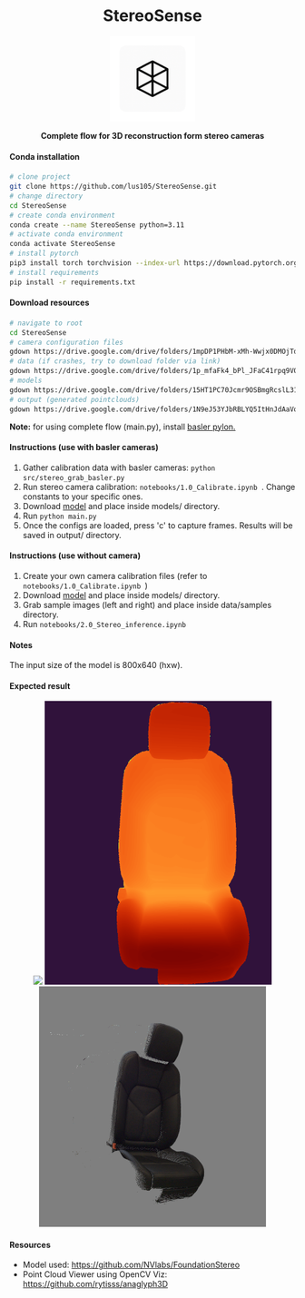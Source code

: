 <div align='center'>

# StereoSense
<img src="res/logo.png" width="150" />

<strong>Complete flow for 3D reconstruction form stereo cameras</strong>  

</div>

#### Conda installation
```bash
# clone project
git clone https://github.com/lus105/StereoSense.git
# change directory
cd StereoSense
# create conda environment
conda create --name StereoSense python=3.11
# activate conda environment
conda activate StereoSense
# install pytorch
pip3 install torch torchvision --index-url https://download.pytorch.org/whl/cu126
# install requirements
pip install -r requirements.txt
```

#### Download resources
```bash
# navigate to root
cd StereoSense
# camera configuration files
gdown https://drive.google.com/drive/folders/1mpDP1PHbM-xMh-Wwjx0DMOjTdmwnsyYU?usp=drive_link --folder
# data (if crashes, try to download folder via link)
gdown https://drive.google.com/drive/folders/1p_mfaFk4_bPl_JFaC41rpq9V0vVR02iw?usp=drive_link --folder
# models
gdown https://drive.google.com/drive/folders/15HT1PC70Jcmr9OSBmgRcslL31b8EEJld?usp=drive_link --folder
# output (generated pointclouds)
gdown https://drive.google.com/drive/folders/1N9eJ53YJbRBLYQ5ItHnJdAaVqU10zd-i?usp=drive_link --folder
```
<strong>Note:</strong> for using complete flow (main.py), install [basler pylon.](https://www.baslerweb.com/en/software/pylon/?srsltid=AfmBOooUIwLYSjNfoSDrSVLIKNl0GcDOSuO1PzaT0-Hp7pFtrDHgTb_H)

#### Instructions (use with basler cameras)
1. Gather calibration data with basler cameras: ```python src/stereo_grab_basler.py ```
2. Run stereo camera calibration: ```notebooks/1.0_Calibrate.ipynb ```. Change constants to your specific ones.
3. Download [model](https://drive.google.com/file/d/1OhkN9eJKYKqpmAayoDoskqX-ZyZSvjs-/view?usp=drive_link) and place inside models/ directory.
4. Run ```python main.py ```
5. Once the configs are loaded, press 'c' to capture frames. Results will be saved in output/ directory.

#### Instructions (use without camera)
1. Create your own camera calibration files (refer to ```notebooks/1.0_Calibrate.ipynb ```)
2. Download [model](https://drive.google.com/file/d/1OhkN9eJKYKqpmAayoDoskqX-ZyZSvjs-/view?usp=drive_link) and place inside models/ directory.
3. Grab sample images (left and right) and place inside data/samples directory.
4. Run ```notebooks/2.0_Stereo_inference.ipynb ```

#### Notes

The input size of the model is 800x640 (hxw).

#### Expected result

<div align='center'>
<img src="res/image_left.png" width="400" />
<img src="res/disparity_map.png" width="400" />
<img src="res/pcl.png" width="400" />
</div>

#### Resources

- Model used: https://github.com/NVlabs/FoundationStereo
- Point Cloud Viewer using OpenCV Viz: https://github.com/rytisss/anaglyph3D
